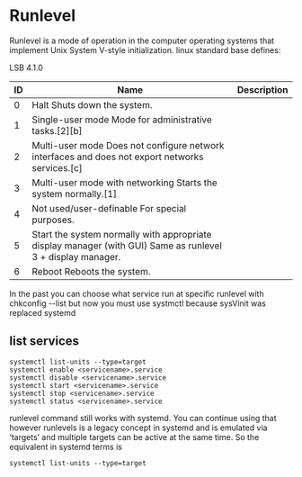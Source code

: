 # Runlevel

Runlevel is a mode of operation in the computer operating systems that implement Unix System V-style initialization. linux standard base defines:

LSB 4.1.0

ID 	| Name 	| Description
----|------|----
0 	| Halt 	Shuts down the system.
1 	| Single-user mode 	Mode for administrative tasks.[2][b]
2 	| Multi-user mode 	Does not configure network interfaces and does not export networks services.[c]
3 	| Multi-user mode with networking 	Starts the system normally.[1]
4 	| Not used/user-definable 	For special purposes.
5 	| Start the system normally with appropriate display manager (with GUI) 	Same as runlevel 3 + display manager.
6 	| Reboot 	Reboots the system.


In the past you can choose what service run at specific runlevel with chkconfig --list but now you must use  systmctl because sysVinit was replaced systemd

## list services 

	systemctl list-units --type=target
	systemctl enable <servicename>.service
	systemctl disable <servicename>.service
	systemctl start <servicename>.service
	systemctl stop <servicename>.service
	systemctl status <servicename>.service

runlevel command still works with systemd. You can continue using that however runlevels is a legacy concept in systemd and is emulated via ‘targets’ and multiple targets can be active at the same time. So the equivalent in systemd terms is

	systemctl list-units --type=target